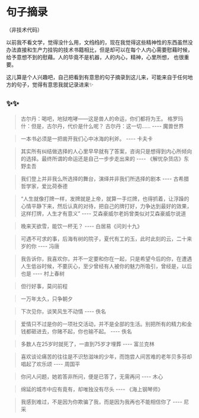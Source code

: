 # 句子摘录

（非技术代码）

以前我不看文学，觉得没什么用，文绉绉的，现在我觉得这些精神性的东西虽然没办法直接和生产力挂钩的技术书籍相比，但是却可以在每个人内心需要慰藉时候，给予意想不到的慰藉。人的毕竟不是机器，人的内心，精神，心里所想， 也很重要。

这儿算是个人兴趣吧，自己把看到有意思的句子摘录到这儿来，可能来自于任何地方的句子，觉得有意思我就记录进来✨



## ✨✨



> 古尔丹：喝吧，地狱咆哮——这是兽人的命运，你们都将为王。
格罗玛什：但是，古尔丹，代价是什么呢？
古尔丹：这一切……     ----    魔兽世界



> 一本书必须是一把凿开我们心中冰海的利斧。    ----    卡夫卡



> 其实所有纠结做选择的人心里早早就有了答案，咨询只是想得到内心所倾向的选择。最终所谓的命运还是自己一步步走出来的    ----    《解忧杂货店》东野圭吾



> 我们登上并非我么所选择的舞台，演绎并非我们所选择的剧本    ----    古希腊哲学家，爱比荷泰德



> “人生就像打牌一样，发牌就是上帝，就算一手烂牌，也得抓着，让浮躁的心情平静下来，然后认真的对待，把自己的牌打好，力争达到最好的效果，这样打牌，人生才有意义”     ----     艾森豪威尔老妈曾类似对艾森豪威尔说道                                                                                                      



> 晚来天欲雪，能饮一杯无？    ----    白居易《问刘十九》



> 可遇不可求的事，后海有树的院子，夏代有工的玉，此时此刻的云，二十来岁的你    ----    冯唐



> 我告诉你，我喜欢你，并不一定要和你在一起，只是希望今后的你，在遭遇人生低谷时候，不要灰心，至少曾经有人被你的魅力所吸引，曾经是，以后也是    ----    村上春树



> 但行好事，莫问前程



> 一万年太久，只争朝夕



> 下次见你，谈笑风生不动情    ----   佚名



> 爱情只不过是你的一项社交活动，并不是全部的生活。别把所有的精力和金钱都砸进去，你赌不起，你也输不起。    ----   佚名



> 多数人在25岁时就死了，一直到75岁才埋葬   ----   富兰克林



> 喜欢谈论痛苦的往往是不识愁滋味的少年，而饱尝人间苦难的老年贝多芬却唱起了欢乐颂   ----   周国平



> 你问人问题，她若答非所问，便是已答了，无需再问    ----   木心



> 绵延的城市中应有竟有，却唯独没有尽头   ----   《海上钢琴师》



> 我感到难过，不是因为你欺骗了我，而是因为我再也不能相信你了    ----   尼采